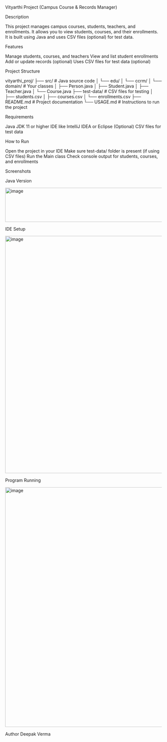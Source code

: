 Vityarthi Project (Campus Course & Records Manager)

Description

This project manages campus courses, students, teachers, and enrollments. It allows you to view students, courses, and their enrollments. It is built using Java and uses CSV files (optional) for test data.

Features

Manage students, courses, and teachers
View and list student enrollments
Add or update records (optional)
Uses CSV files for test data (optional)

Project Structure

vityarthi_proj/ ├── src/ # Java source code │ └── edu/ │ └── ccrm/ │ └── domain/ # Your classes │ ├── Person.java │ ├── Student.java │ ├── Teacher.java │ └── Course.java ├── test-data/ # CSV files for testing │ ├── students.csv │ ├── courses.csv │ └── enrollments.csv ├── README.md # Project documentation └── USAGE.md # Instructions to run the project

Requirements

Java JDK 11 or higher
IDE like IntelliJ IDEA or Eclipse
(Optional) CSV files for test data

How to Run

Open the project in your IDE
Make sure test-data/ folder is present (if using CSV files)
Run the Main class
Check console output for students, courses, and enrollments

Screenshots

Java Version

<img width="822" height="110" alt="image" src="https://github.com/user-attachments/assets/4f79daa0-19c2-418f-aacb-5b7bb9431ddf" />

IDE Setup

<img width="837" height="764" alt="image" src="https://github.com/user-attachments/assets/29405194-a79b-4de1-9f1e-64197b619056" />

Program Running

<img width="825" height="772" alt="image" src="https://github.com/user-attachments/assets/db8d4ec6-8927-463e-974a-2bb4177e2f22" />



Author
Deepak Verma
